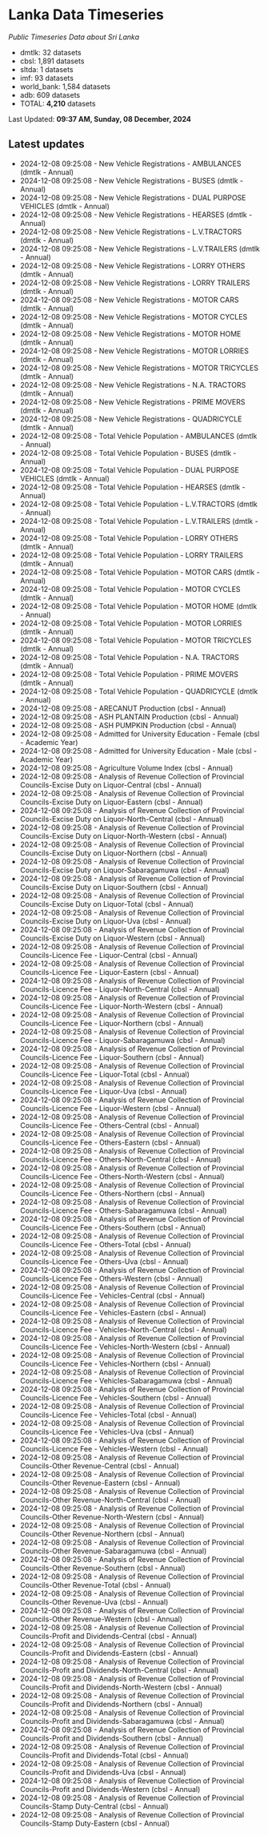 # Lanka Data Timeseries
*Public Timeseries Data about Sri Lanka*

* dmtlk: 32 datasets
* cbsl: 1,891 datasets
* sltda: 1 datasets
* imf: 93 datasets
* world_bank: 1,584 datasets
* adb: 609 datasets
* TOTAL: **4,210** datasets

Last Updated: **09:37 AM, Sunday, 08 December, 2024**

## Latest updates

* 2024-12-08 09:25:08 - New Vehicle Registrations - AMBULANCES (dmtlk - Annual)
* 2024-12-08 09:25:08 - New Vehicle Registrations - BUSES (dmtlk - Annual)
* 2024-12-08 09:25:08 - New Vehicle Registrations - DUAL PURPOSE VEHICLES (dmtlk - Annual)
* 2024-12-08 09:25:08 - New Vehicle Registrations - HEARSES (dmtlk - Annual)
* 2024-12-08 09:25:08 - New Vehicle Registrations - L.V.TRACTORS (dmtlk - Annual)
* 2024-12-08 09:25:08 - New Vehicle Registrations - L.V.TRAILERS (dmtlk - Annual)
* 2024-12-08 09:25:08 - New Vehicle Registrations - LORRY OTHERS (dmtlk - Annual)
* 2024-12-08 09:25:08 - New Vehicle Registrations - LORRY TRAILERS (dmtlk - Annual)
* 2024-12-08 09:25:08 - New Vehicle Registrations - MOTOR CARS (dmtlk - Annual)
* 2024-12-08 09:25:08 - New Vehicle Registrations - MOTOR CYCLES (dmtlk - Annual)
* 2024-12-08 09:25:08 - New Vehicle Registrations - MOTOR HOME (dmtlk - Annual)
* 2024-12-08 09:25:08 - New Vehicle Registrations - MOTOR LORRIES (dmtlk - Annual)
* 2024-12-08 09:25:08 - New Vehicle Registrations - MOTOR TRICYCLES (dmtlk - Annual)
* 2024-12-08 09:25:08 - New Vehicle Registrations - N.A. TRACTORS (dmtlk - Annual)
* 2024-12-08 09:25:08 - New Vehicle Registrations - PRIME MOVERS (dmtlk - Annual)
* 2024-12-08 09:25:08 - New Vehicle Registrations - QUADRICYCLE (dmtlk - Annual)
* 2024-12-08 09:25:08 - Total Vehicle Population - AMBULANCES (dmtlk - Annual)
* 2024-12-08 09:25:08 - Total Vehicle Population - BUSES (dmtlk - Annual)
* 2024-12-08 09:25:08 - Total Vehicle Population - DUAL PURPOSE VEHICLES (dmtlk - Annual)
* 2024-12-08 09:25:08 - Total Vehicle Population - HEARSES (dmtlk - Annual)
* 2024-12-08 09:25:08 - Total Vehicle Population - L.V.TRACTORS (dmtlk - Annual)
* 2024-12-08 09:25:08 - Total Vehicle Population - L.V.TRAILERS (dmtlk - Annual)
* 2024-12-08 09:25:08 - Total Vehicle Population - LORRY OTHERS (dmtlk - Annual)
* 2024-12-08 09:25:08 - Total Vehicle Population - LORRY TRAILERS (dmtlk - Annual)
* 2024-12-08 09:25:08 - Total Vehicle Population - MOTOR CARS (dmtlk - Annual)
* 2024-12-08 09:25:08 - Total Vehicle Population - MOTOR CYCLES (dmtlk - Annual)
* 2024-12-08 09:25:08 - Total Vehicle Population - MOTOR HOME (dmtlk - Annual)
* 2024-12-08 09:25:08 - Total Vehicle Population - MOTOR LORRIES (dmtlk - Annual)
* 2024-12-08 09:25:08 - Total Vehicle Population - MOTOR TRICYCLES (dmtlk - Annual)
* 2024-12-08 09:25:08 - Total Vehicle Population - N.A. TRACTORS (dmtlk - Annual)
* 2024-12-08 09:25:08 - Total Vehicle Population - PRIME MOVERS (dmtlk - Annual)
* 2024-12-08 09:25:08 - Total Vehicle Population - QUADRICYCLE (dmtlk - Annual)
* 2024-12-08 09:25:08 - ARECANUT Production (cbsl - Annual)
* 2024-12-08 09:25:08 - ASH PLANTAIN Production (cbsl - Annual)
* 2024-12-08 09:25:08 - ASH PUMPKIN Production (cbsl - Annual)
* 2024-12-08 09:25:08 - Admitted for University Education - Female (cbsl - Academic Year)
* 2024-12-08 09:25:08 - Admitted for University Education - Male (cbsl - Academic Year)
* 2024-12-08 09:25:08 - Agriculture Volume Index (cbsl - Annual)
* 2024-12-08 09:25:08 - Analysis of Revenue Collection of Provincial Councils-Excise Duty on Liquor-Central (cbsl - Annual)
* 2024-12-08 09:25:08 - Analysis of Revenue Collection of Provincial Councils-Excise Duty on Liquor-Eastern (cbsl - Annual)
* 2024-12-08 09:25:08 - Analysis of Revenue Collection of Provincial Councils-Excise Duty on Liquor-North-Central (cbsl - Annual)
* 2024-12-08 09:25:08 - Analysis of Revenue Collection of Provincial Councils-Excise Duty on Liquor-North-Western (cbsl - Annual)
* 2024-12-08 09:25:08 - Analysis of Revenue Collection of Provincial Councils-Excise Duty on Liquor-Northern (cbsl - Annual)
* 2024-12-08 09:25:08 - Analysis of Revenue Collection of Provincial Councils-Excise Duty on Liquor-Sabaragamuwa (cbsl - Annual)
* 2024-12-08 09:25:08 - Analysis of Revenue Collection of Provincial Councils-Excise Duty on Liquor-Southern (cbsl - Annual)
* 2024-12-08 09:25:08 - Analysis of Revenue Collection of Provincial Councils-Excise Duty on Liquor-Total (cbsl - Annual)
* 2024-12-08 09:25:08 - Analysis of Revenue Collection of Provincial Councils-Excise Duty on Liquor-Uva (cbsl - Annual)
* 2024-12-08 09:25:08 - Analysis of Revenue Collection of Provincial Councils-Excise Duty on Liquor-Western (cbsl - Annual)
* 2024-12-08 09:25:08 - Analysis of Revenue Collection of Provincial Councils-Licence Fee - Liquor-Central (cbsl - Annual)
* 2024-12-08 09:25:08 - Analysis of Revenue Collection of Provincial Councils-Licence Fee - Liquor-Eastern (cbsl - Annual)
* 2024-12-08 09:25:08 - Analysis of Revenue Collection of Provincial Councils-Licence Fee - Liquor-North-Central (cbsl - Annual)
* 2024-12-08 09:25:08 - Analysis of Revenue Collection of Provincial Councils-Licence Fee - Liquor-North-Western (cbsl - Annual)
* 2024-12-08 09:25:08 - Analysis of Revenue Collection of Provincial Councils-Licence Fee - Liquor-Northern (cbsl - Annual)
* 2024-12-08 09:25:08 - Analysis of Revenue Collection of Provincial Councils-Licence Fee - Liquor-Sabaragamuwa (cbsl - Annual)
* 2024-12-08 09:25:08 - Analysis of Revenue Collection of Provincial Councils-Licence Fee - Liquor-Southern (cbsl - Annual)
* 2024-12-08 09:25:08 - Analysis of Revenue Collection of Provincial Councils-Licence Fee - Liquor-Total (cbsl - Annual)
* 2024-12-08 09:25:08 - Analysis of Revenue Collection of Provincial Councils-Licence Fee - Liquor-Uva (cbsl - Annual)
* 2024-12-08 09:25:08 - Analysis of Revenue Collection of Provincial Councils-Licence Fee - Liquor-Western (cbsl - Annual)
* 2024-12-08 09:25:08 - Analysis of Revenue Collection of Provincial Councils-Licence Fee - Others-Central (cbsl - Annual)
* 2024-12-08 09:25:08 - Analysis of Revenue Collection of Provincial Councils-Licence Fee - Others-Eastern (cbsl - Annual)
* 2024-12-08 09:25:08 - Analysis of Revenue Collection of Provincial Councils-Licence Fee - Others-North-Central (cbsl - Annual)
* 2024-12-08 09:25:08 - Analysis of Revenue Collection of Provincial Councils-Licence Fee - Others-North-Western (cbsl - Annual)
* 2024-12-08 09:25:08 - Analysis of Revenue Collection of Provincial Councils-Licence Fee - Others-Northern (cbsl - Annual)
* 2024-12-08 09:25:08 - Analysis of Revenue Collection of Provincial Councils-Licence Fee - Others-Sabaragamuwa (cbsl - Annual)
* 2024-12-08 09:25:08 - Analysis of Revenue Collection of Provincial Councils-Licence Fee - Others-Southern (cbsl - Annual)
* 2024-12-08 09:25:08 - Analysis of Revenue Collection of Provincial Councils-Licence Fee - Others-Total (cbsl - Annual)
* 2024-12-08 09:25:08 - Analysis of Revenue Collection of Provincial Councils-Licence Fee - Others-Uva (cbsl - Annual)
* 2024-12-08 09:25:08 - Analysis of Revenue Collection of Provincial Councils-Licence Fee - Others-Western (cbsl - Annual)
* 2024-12-08 09:25:08 - Analysis of Revenue Collection of Provincial Councils-Licence Fee - Vehicles-Central (cbsl - Annual)
* 2024-12-08 09:25:08 - Analysis of Revenue Collection of Provincial Councils-Licence Fee - Vehicles-Eastern (cbsl - Annual)
* 2024-12-08 09:25:08 - Analysis of Revenue Collection of Provincial Councils-Licence Fee - Vehicles-North-Central (cbsl - Annual)
* 2024-12-08 09:25:08 - Analysis of Revenue Collection of Provincial Councils-Licence Fee - Vehicles-North-Western (cbsl - Annual)
* 2024-12-08 09:25:08 - Analysis of Revenue Collection of Provincial Councils-Licence Fee - Vehicles-Northern (cbsl - Annual)
* 2024-12-08 09:25:08 - Analysis of Revenue Collection of Provincial Councils-Licence Fee - Vehicles-Sabaragamuwa (cbsl - Annual)
* 2024-12-08 09:25:08 - Analysis of Revenue Collection of Provincial Councils-Licence Fee - Vehicles-Southern (cbsl - Annual)
* 2024-12-08 09:25:08 - Analysis of Revenue Collection of Provincial Councils-Licence Fee - Vehicles-Total (cbsl - Annual)
* 2024-12-08 09:25:08 - Analysis of Revenue Collection of Provincial Councils-Licence Fee - Vehicles-Uva (cbsl - Annual)
* 2024-12-08 09:25:08 - Analysis of Revenue Collection of Provincial Councils-Licence Fee - Vehicles-Western (cbsl - Annual)
* 2024-12-08 09:25:08 - Analysis of Revenue Collection of Provincial Councils-Other Revenue-Central (cbsl - Annual)
* 2024-12-08 09:25:08 - Analysis of Revenue Collection of Provincial Councils-Other Revenue-Eastern (cbsl - Annual)
* 2024-12-08 09:25:08 - Analysis of Revenue Collection of Provincial Councils-Other Revenue-North-Central (cbsl - Annual)
* 2024-12-08 09:25:08 - Analysis of Revenue Collection of Provincial Councils-Other Revenue-North-Western (cbsl - Annual)
* 2024-12-08 09:25:08 - Analysis of Revenue Collection of Provincial Councils-Other Revenue-Northern (cbsl - Annual)
* 2024-12-08 09:25:08 - Analysis of Revenue Collection of Provincial Councils-Other Revenue-Sabaragamuwa (cbsl - Annual)
* 2024-12-08 09:25:08 - Analysis of Revenue Collection of Provincial Councils-Other Revenue-Southern (cbsl - Annual)
* 2024-12-08 09:25:08 - Analysis of Revenue Collection of Provincial Councils-Other Revenue-Total (cbsl - Annual)
* 2024-12-08 09:25:08 - Analysis of Revenue Collection of Provincial Councils-Other Revenue-Uva (cbsl - Annual)
* 2024-12-08 09:25:08 - Analysis of Revenue Collection of Provincial Councils-Other Revenue-Western (cbsl - Annual)
* 2024-12-08 09:25:08 - Analysis of Revenue Collection of Provincial Councils-Profit and Dividends-Central (cbsl - Annual)
* 2024-12-08 09:25:08 - Analysis of Revenue Collection of Provincial Councils-Profit and Dividends-Eastern (cbsl - Annual)
* 2024-12-08 09:25:08 - Analysis of Revenue Collection of Provincial Councils-Profit and Dividends-North-Central (cbsl - Annual)
* 2024-12-08 09:25:08 - Analysis of Revenue Collection of Provincial Councils-Profit and Dividends-North-Western (cbsl - Annual)
* 2024-12-08 09:25:08 - Analysis of Revenue Collection of Provincial Councils-Profit and Dividends-Northern (cbsl - Annual)
* 2024-12-08 09:25:08 - Analysis of Revenue Collection of Provincial Councils-Profit and Dividends-Sabaragamuwa (cbsl - Annual)
* 2024-12-08 09:25:08 - Analysis of Revenue Collection of Provincial Councils-Profit and Dividends-Southern (cbsl - Annual)
* 2024-12-08 09:25:08 - Analysis of Revenue Collection of Provincial Councils-Profit and Dividends-Total (cbsl - Annual)
* 2024-12-08 09:25:08 - Analysis of Revenue Collection of Provincial Councils-Profit and Dividends-Uva (cbsl - Annual)
* 2024-12-08 09:25:08 - Analysis of Revenue Collection of Provincial Councils-Profit and Dividends-Western (cbsl - Annual)
* 2024-12-08 09:25:08 - Analysis of Revenue Collection of Provincial Councils-Stamp Duty-Central (cbsl - Annual)
* 2024-12-08 09:25:08 - Analysis of Revenue Collection of Provincial Councils-Stamp Duty-Eastern (cbsl - Annual)